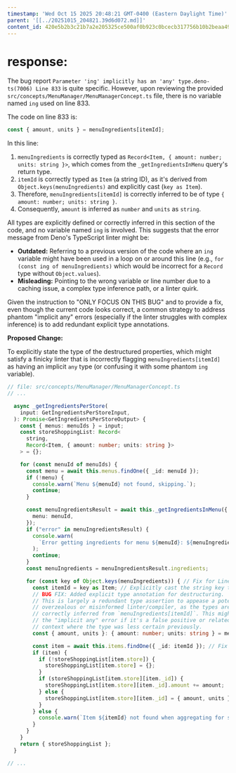 ```yaml
---
timestamp: 'Wed Oct 15 2025 20:48:21 GMT-0400 (Eastern Daylight Time)'
parent: '[[../20251015_204821.39d6d072.md]]'
content_id: 420e5b2b3c21b7a2e205325ce500af0b923c0bcecb317756b10b2beaa497f58f
---
```


# response:

The bug report `Parameter 'ing' implicitly has an 'any' type.deno-ts(7006) Line 833` is quite specific. However, upon reviewing the provided `src/concepts/MenuManager/MenuManagerConcept.ts` file, there is no variable named `ing` used on line 833.

The code on line 833 is:

```typescript
const { amount, units } = menuIngredients[itemId];
```

In this line:

1. `menuIngredients` is correctly typed as `Record<Item, { amount: number; units: string }>`, which comes from the `_getIngredientsInMenu` query's return type.
2. `itemId` is correctly typed as `Item` (a string ID), as it's derived from `Object.keys(menuIngredients)` and explicitly cast (`key as Item`).
3. Therefore, `menuIngredients[itemId]` is correctly inferred to be of type `{ amount: number; units: string }`.
4. Consequently, `amount` is inferred as `number` and `units` as `string`.

All types are explicitly defined or correctly inferred in this section of the code, and no variable named `ing` is involved. This suggests that the error message from Deno's TypeScript linter might be:

* **Outdated:** Referring to a previous version of the code where an `ing` variable might have been used in a loop on or around this line (e.g., `for (const ing of menuIngredients)` which would be incorrect for a `Record` type without `Object.values`).
* **Misleading:** Pointing to the wrong variable or line number due to a caching issue, a complex type inference path, or a linter quirk.

Given the instruction to "ONLY FOCUS ON THIS BUG" and to provide a fix, even though the current code looks correct, a common strategy to address phantom "implicit any" errors (especially if the linter struggles with complex inference) is to add redundant explicit type annotations.

**Proposed Change:**

To explicitly state the type of the destructured properties, which might satisfy a finicky linter that is incorrectly flagging `menuIngredients[itemId]` as having an implicit `any` type (or confusing it with some phantom `ing` variable).

```typescript
// file: src/concepts/MenuManager/MenuManagerConcept.ts
// ...

  async _getIngredientsPerStore(
    input: GetIngredientsPerStoreInput,
  ): Promise<GetIngredientsPerStoreOutput> {
    const { menus: menuIds } = input;
    const storeShoppingList: Record<
      string,
      Record<Item, { amount: number; units: string }>
    > = {};

    for (const menuId of menuIds) {
      const menu = await this.menus.findOne({ _id: menuId });
      if (!menu) {
        console.warn(`Menu ${menuId} not found, skipping.`);
        continue;
      }

      const menuIngredientsResult = await this._getIngredientsInMenu({
        menu: menuId,
      });
      if ("error" in menuIngredientsResult) {
        console.warn(
          `Error getting ingredients for menu ${menuId}: ${menuIngredientsResult.error}`,
        );
        continue;
      }
      const menuIngredients = menuIngredientsResult.ingredients;

      for (const key of Object.keys(menuIngredients)) { // Fix for Line 829
        const itemId = key as Item; // Explicitly cast the string key to Item
        // BUG FIX: Added explicit type annotation for destructuring.
        // This is largely a redundant type assertion to appease a potentially
        // overzealous or misinformed linter/compiler, as the types are already
        // correctly inferred from `menuIngredients[itemId]`. This might resolve
        // the "implicit any" error if it's a false positive or related to a
        // context where the type was less certain previously.
        const { amount, units }: { amount: number; units: string } = menuIngredients[itemId];

        const item = await this.items.findOne({ _id: itemId }); // Fix for Line 834 - `itemId` is now correctly typed
        if (item) {
          if (!storeShoppingList[item.store]) {
            storeShoppingList[item.store] = {};
          }
          if (storeShoppingList[item.store][item._id]) {
            storeShoppingList[item.store][item._id].amount += amount;
          } else {
            storeShoppingList[item.store][item._id] = { amount, units };
          }
        } else {
          console.warn(`Item ${itemId} not found when aggregating for stores.`);
        }
      }
    }
    return { storeShoppingList };
  }

// ...
```

